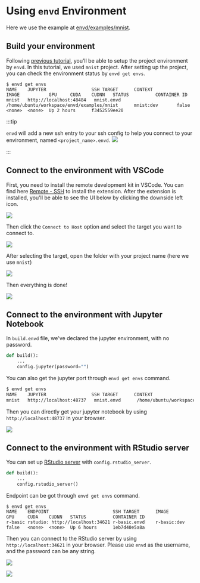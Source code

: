 # Using `envd` Environment

Here we use the example at [envd/examples/mnist](https://github.com/tensorchord/envd/tree/main/examples/mnist).

## Build your environment

Following [previous tutorial](/guide/build-envd), you'll be able to setup the project environment by `envd`. In this tutorial, we used `mnist` project.
After setting up the project, you can check the environment status by `envd get envs`.

```
$ envd get envs
NAME    JUPYTER                 SSH TARGET      CONTEXT                                         IMAGE           GPU     CUDA    CUDNN   STATUS          CONTAINER ID 
mnist   http://localhost:48484   mnist.envd      /home/ubuntu/workspace/envd/examples/mnist      mnist:dev       false   <none>  <none>  Up 2 hours      f3452559ee20
```

:::tip

`envd` will add a new ssh entry to your ssh config to help you connect to your environment, named `<project_name>.envd`.
![](./assets/sshentry.jpg)

:::
## Connect to the environment with VSCode

First, you need to install the remote development kit in VSCode. You can find here [Remote - SSH](https://marketplace.visualstudio.com/items?itemName=ms-vscode-remote.remote-ssh) to install the extension. After the extension is installed, you'll be able to see the UI below by clicking the downside left icon.

![](./assets/vscodessh.png)

Then click the `Connect to Host` option and select the target you want to connect to.

![](./assets/pj.png)

After selecting the target, open the folder with your project name (here we use `mnist`)

![](./assets/openfolder.jpg)

Then everything is done!

![](./assets/done.jpg)
## Connect to the environment with Jupyter Notebook

In `build.envd` file, we've declared the jupyter environment, with no password.

```python
def build():
    ...
    config.jupyter(password="")
```

You can also get the jupyter port through `envd get envs` command.

```bash
$ envd get envs
NAME    JUPYTER                 SSH TARGET      CONTEXT                                         IMAGE           GPU     CUDA    CUDNN   STATUS          CONTAINER ID 
mnist   http://localhost:48737   mnist.envd      /home/ubuntu/workspace/envd/examples/mnist      mnist:dev       false   <none>  <none>  Up 2 hours      f3452559ee20
```

Then you can directly get your jupyter notebook by using `http://localhost:48737` in your browser.

![](https://i.imgur.com/weg3v9p.png)

## Connect to the environment with RStudio server

You can set up [RStudio server](https://www.rstudio.com/products/rstudio/download-server/) with `config.rstudio_server`.

<custom-title title="build.envd">

```python
def build():
    ...
    config.rstudio_server()
```

</custom-title>

Endpoint can be got through `envd get envs` command.

```
$ envd get envs
NAME    ENDPOINT                        SSH TARGET      IMAGE           GPU     CUDA    CUDNN   STATUS          CONTAINER ID 
r-basic rstudio: http://localhost:34621 r-basic.envd    r-basic:dev     false   <none>  <none>  Up 6 hours      1eb7d40e5a8a
```

Then you can connect to the RStudio server by using `http://localhost:34621` in your browser. Please use `envd` as the username, and the password can be any string.

![](./assets/rstudio.png)

![](./assets/rstudio-main.png)
